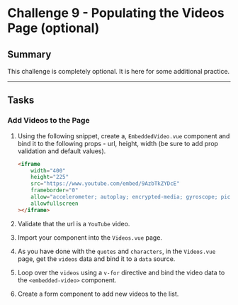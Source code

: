 # Challenge 9 - Populating the Videos Page (optional)

## Summary

This challenge is completely optional. It is here for some additional practice.


---

## Tasks

### Add Videos to the Page

1. Using the following snippet, create a, `EmbeddedVideo.vue` component and bind it to the following props - url, height, width (be sure to add prop validation and default values).

    ```html
    <iframe
        width="400"
        height="225"
        src="https://www.youtube.com/embed/9AzbTkZYDcE"
        frameborder="0"
        allow="accelerometer; autoplay; encrypted-media; gyroscope; picture-in-picture"
        allowfullscreen
    ></iframe>
    ```

2. Validate that the url is a `YouTube` video.
3. Import your component into the `Videos.vue` page.
4. As you have done with the `quotes` and `characters`, in the `Videos.vue` page, get the `videos` data and bind it to a `data` source.
5. Loop over the `videos` using a `v-for` directive and bind the video data to the `<embedded-video>` component.
6. Create a form component to add new videos to the list.
